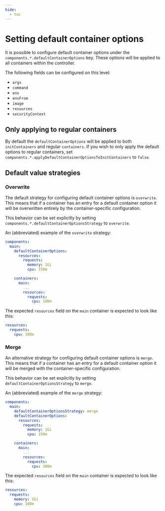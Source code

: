 ```yaml
---
hide:
  - toc
---
```


# Setting default container options

It is possible to configure default container options under the `components.*.defaultContainerOptions` key. These options will be applied to all containers within the controller.

The following fields can be configured on this level:

- `args`
- `command`
- `env`
- `envFrom`
- `image`
- `resources`
- `securityContext`

## Only applying to regular containers

By default the `defaultContainerOptions` will be applied to both `initContainers` and regular `containers`.
If you wish to only apply the default options to regular containers, set `components.*.applyDefaultContainerOptionsToInitContainers` to `false`.

## Default value strategies

### Overwrite

The default strategy for configuring default container options is `overwrite`. This means that if a container has an entry for a default container option it will be overwritten entirely by the container-specific configuration.

This behavior can be set explicitly by setting `components.*.defaultContainerOptionsStrategy` to `overwrite`.

An (abbreviated) example of the `overwrite` strategy:

```yaml
components:
  main:
    defaultContainerOptions:
      resources:
        requests:
          memory: 1Gi
          cpu: 150m

    containers:
      main:
        ...
        resources:
          requests:
            cpu: 100m
```

The expected `resources` field on the `main` container is expected to look like this:

```yaml
resources:
  requests:
    cpu: 100m
```

### Merge

An alternative strategy for configuring default container options is `merge`. This means that if a container has an entry for a default container option it will be merged with the container-specific configuration.

This behavior can be set explicitly by setting `defaultContainerOptionsStrategy` to `merge`.

An (abbreviated) example of the `merge` strategy:

```yaml
components:
  main:
    defaultContainerOptionsStrategy: merge
    defaultContainerOptions:
      resources:
        requests:
          memory: 1Gi
          cpu: 150m

    containers:
      main:
        ...
        resources:
          requests:
            cpu: 100m
```

The expected `resources` field on the `main` container is expected to look like this:

```yaml
resources:
  requests:
    memory: 1Gi
    cpu: 100m
```
